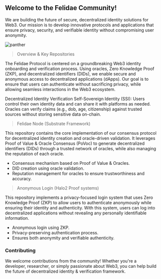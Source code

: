 ## Welcome to the Felidae Community! 

We are building the future of secure, decentralized identity solutions for Web3. 
Our mission is to develop innovative protocols and applications that ensure privacy, security, and verifiable identity without compromising user anonymity.

![panther](https://github.com/user-attachments/assets/937632ec-b436-4b03-87af-34bcec90965e)

> Overview & Key Repositories

The Felidae Protocol is centered on a groundbreaking Web3 identity onboarding and verification process. Using oracles, Zero Knowledge Proof (ZKP), and decentralized identifiers (DIDs), we enable secure and anonymous access to decentralized applications (dApps). Our goal is to ensure that users can authenticate without sacrificing privacy, while allowing seamless interactions in the Web3 ecosystem.

Decentralized Identity Verification Self-Sovereign Identity (SSI): Users control their own identity data and can share it with platforms as needed. Oracles can verify claims (e.g., dob, age, citizenship) against trusted sources without storing sensitive data on-chain.

> Felidae Node (Substrate Framework)

This repository contains the core implementation of our consensus protocol for decentralized identity creation and oracle-driven validation. It leverages Proof of Value & Oracle Consensus (PoVoc) to generate decentralized identifiers (DIDs) through a trusted network of oracles, while also managing the reputation of each oracle.

- Consensus mechanism based on Proof of Value & Oracles.
- DID creation using oracle validation.
- Reputation management for oracles to ensure trustworthiness and accuracy.

> Anonymous Login (Halo2 Proof systems)

This repository implements a privacy-focused login system that uses Zero Knowledge Proof (ZKP) to allow users to authenticate anonymously while ensuring their identity and authenticity. With this system, users can log into decentralized applications without revealing any personally identifiable information.

- Anonymous login using ZKP.
- Privacy-preserving authentication process.
- Ensures both anonymity and verifiable authenticity.

### Contributing

We welcome contributions from the community! Whether you're a developer, researcher, or simply passionate about Web3, you can help build the future of decentralized identity & verification framework.
